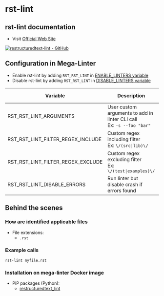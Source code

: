 <!-- markdownlint-disable MD033 MD041 -->
<!-- Generated by .automation/build.py, please do not update manually -->
# rst-lint

## rst-lint documentation

- Visit [Official Web Site](https://github.com/twolfson/restructuredtext-lint#readme)

[![restructuredtext-lint - GitHub](https://gh-card.dev/repos/twolfson/restructuredtext-lint.svg?fullname=)](https://github.com/twolfson/restructuredtext-lint)

## Configuration in Mega-Linter

- Enable rst-lint by adding `RST_RST_LINT` in [ENABLE_LINTERS variable](../index.md#activation-and-deactivation)
- Disable rst-lint by adding `RST_RST_LINT` in [DISABLE_LINTERS variable](../index.md#activation-and-deactivation)

| Variable | Description | Default value |
| ----------------- | -------------- | -------------- |
| RST_RST_LINT_ARGUMENTS | User custom arguments to add in linter CLI call<br/>Ex: `-s --foo "bar"` |  |
| RST_RST_LINT_FILTER_REGEX_INCLUDE | Custom regex including filter<br/>Ex: `\/(src\|lib)\/` | Include every file |
| RST_RST_LINT_FILTER_REGEX_EXCLUDE | Custom regex excluding filter<br/>Ex: `\/(test\|examples)\/` | Exclude no file |
| RST_RST_LINT_DISABLE_ERRORS | Run linter but disable crash if errors found | `false` |

## Behind the scenes

### How are identified applicable files

- File extensions:
  - `.rst`

<!-- markdownlint-disable -->
<!-- /* cSpell:disable */ -->

### Example calls

```shell
rst-lint myfile.rst
```


### Installation on mega-linter Docker image

- PIP packages (Python):
  - [restructuredtext_lint](https://pypi.org/project/restructuredtext_lint)

